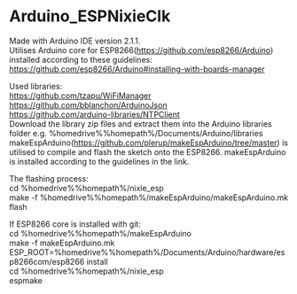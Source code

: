 # Arduino_ESPNixieClk 

Made with Arduino IDE version 2.1.1.  
Utilises Arduino core for ESP8266(https://github.com/esp8266/Arduino) installed according to these guidelines: https://github.com/esp8266/Arduino#installing-with-boards-manager  
  
Used libraries:  
https://github.com/tzapu/WiFiManager  
https://github.com/bblanchon/ArduinoJson  
https://github.com/arduino-libraries/NTPClient  
Download the library zip files and extract them into the Arduino libraries folder e.g. %homedrive%%homepath%/Documents/Arduino/libraries  
makeEspArduino(https://github.com/plerup/makeEspArduino/tree/master) is utilised to compile and flash the sketch onto the ESP8266. makeEspArduino is installed according to the guidelines in the link.  
  
The flashing process:  
cd %homedrive%%homepath%/nixie_esp  
make -f %homedrive%%homepath%/makeEspArduino/makeEspArduino.mk flash 
   
If ESP8266 core is installed with git:  
cd %homedrive%%homepath%/makeEspArduino  
make -f makeEspArduino.mk ESP_ROOT=%homedrive%%homepath%/Documents/Arduino/hardware/esp8266com/esp8266 install  
cd %homedrive%%homepath%/nixie_esp  
espmake

 
